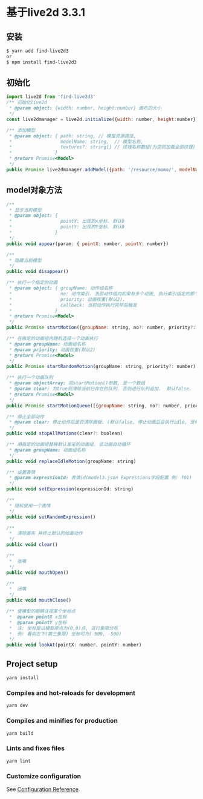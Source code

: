# 基于live2d 3.3.1
## 安装
``` bash
$ yarn add find-live2d3
or
$ npm install find-live2d3
```
## 初始化
``` javascript
import live2d from 'find-live2d3'
/** 初始化live2d
 * @param object: {width: number, height:number} 画布的大小
 */
const live2dmanager = live2d.initialize({width: number, height:number})
```

``` javascript
/** 添加模型
 * @param object: { path: string, // 模型资源路径, 
 *                  modelName: string,  // 模型名称,
 *                  textures?: string[] // 纹理名称数组(为空则加载全部纹理)
 *                }
 * @return Promise<Model>
 */
public Promise live2dmanager.addModel({path: '/resource/momo/', modelName: 'momo'}).then((model) => {});
```

## model对象方法
``` javascript
/**
 * 显示当前模型
 * @param object: {
 *                  pointX: 出现的x坐标. 默认0
 *                  pointY: 出现的Y坐标. 默认0
 *                }
 */
public void appear(param: { pointX: number, pointY: number})
```

``` javascript
/**
 * 隐藏当前模型
 */
public void disappear()
```

``` javascript
/** 执行一个指定的动画
 * @param object: { groupName: 动作组名称
 *                  no: 动作索引. 当前动作组内如果有多个动画, 执行索引指定的那个. 默认为0
 *                  priority: 动画权重(默认2).
 *                  callback: 当前动作执行完毕后触发
 *                }
 * @return Promise<Model>
 */
public Promise startMotion({groupName: string, no?: number, priority?: number, callback?: () => void})
```

``` javascript
/** 在指定的动画组内随机选择一个动画执行
 * @param groupName: 动画组名称
 * @param priority: 动画权重(默认2)
 * @return Promise<Model>
 */
public Promise startRandomMotion(groupName: string, priority?: number)
```

``` javascript
/** 执行一个动画队列
 * @param objectArray: 同startMotion()参数, 是一个数组
 * @param clear: 为true则清除当前已存在的队列. 否则进行队列追加.  默认false. 
 * @return Promise<Model>
 */
public Promise startMotionQueue([{groupName: string, no?: number, priority?: number, callback?: () => void}], clear?: boolean)
```
  
``` javascript
/** 停止全部动作
 * @param clear: 停止动作后是否清除画板. (默认false. 停止动画后会执行idle, 没有idle时画布会保留当前动画的最后一帧)
 */
public void stopAllMotions(clear?: boolean)
```

``` javascript
/** 用指定的动画组替换默认发呆的动画组. 该动画自动循环
 * @param groupName: 动画组名称
 */
public void replaceIdleMotion(groupName: string)
```

``` javascript
/** 设置表情
 * @param expressionId: 表情id(model3.json Expressions字段配置 例: f01)
 */
public void setExpression(expressionId: string)
```

``` javascript
/** 
 * 随机使用一个表情
 */
public void setRandomExpression()
```

``` javascript
/** 
 *  清除画布 并终止默认的绘画动作
 */
public void clear()
```

``` javascript
/** 
 *  张嘴
 */
public void mouthOpen()
```

``` javascript
/** 
 *  闭嘴
 */
public void mouthClose()
```

``` javascript
/** 使模型的眼睛注视某个坐标点
 *  @param pointX x坐标
 *  @param pointY y坐标
 *  注: 坐标是以模型原点为(0,0)点, 进行象限分布
 *  例: 看向左下(第三象限) 坐标可为(-500, -500)
 */
public void lookAt(pointX: number, pointY: number)
```
  
## Project setup
```
yarn install
```

### Compiles and hot-reloads for development
```
yarn dev
```

### Compiles and minifies for production
```
yarn build
```

### Lints and fixes files
```
yarn lint
```

### Customize configuration
See [Configuration Reference](https://cli.vuejs.org/config/).
